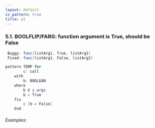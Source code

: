 ```yaml
---
layout: default
is_pattern: true
title: p1
---
```


### 5.1. BOOLFLIP/FARG: function argument is True, should be False
~~~java
 Buggy: func(listArg1, True, listArg2)
 Fixed: func(listArg1, False, listArg2)
~~~

~~~java 
pattern TEMP for
        c: call
    with
        b: BOOLEAN
    where
        b ∈ c.args
        b = True
    fix
        c [b ← False]
    End
~~~

###### Examples: 

